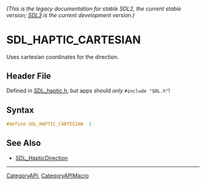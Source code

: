 ###### (This is the legacy documentation for stable SDL2, the current stable version; [SDL3](https://wiki.libsdl.org/SDL3/) is the current development version.)
# SDL_HAPTIC_CARTESIAN

Uses cartesian coordinates for the direction.

## Header File

Defined in [SDL_haptic.h](https://github.com/libsdl-org/SDL/blob/SDL2/include/SDL_haptic.h), but apps should _only_ `#include "SDL.h"`!

## Syntax

```c
#define SDL_HAPTIC_CARTESIAN  1
```

## See Also

* [SDL_HapticDirection](SDL_HapticDirection)

----
[CategoryAPI](CategoryAPI), [CategoryAPIMacro](CategoryAPIMacro)

